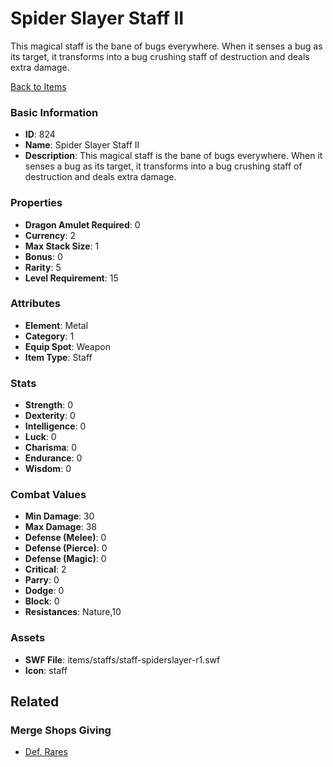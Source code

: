 # Spider Slayer Staff II

This magical staff is the bane of bugs everywhere. When it senses a bug as its target, it transforms into a bug crushing staff of destruction and deals extra damage.

[Back to Items](../items.md)

### Basic Information

- **ID**: 824
- **Name**: Spider Slayer Staff II
- **Description**: This magical staff is the bane of bugs everywhere. When it senses a bug as its target, it transforms into a bug crushing staff of destruction and deals extra damage.

### Properties

- **Dragon Amulet Required**: 0
- **Currency**: 2
- **Max Stack Size**: 1
- **Bonus**: 0
- **Rarity**: 5
- **Level Requirement**: 15

### Attributes

- **Element**: Metal
- **Category**: 1
- **Equip Spot**: Weapon
- **Item Type**: Staff

### Stats

- **Strength**: 0
- **Dexterity**: 0
- **Intelligence**: 0
- **Luck**: 0
- **Charisma**: 0
- **Endurance**: 0
- **Wisdom**: 0

### Combat Values

- **Min Damage**: 30
- **Max Damage**: 38
- **Defense (Melee)**: 0
- **Defense (Pierce)**: 0
- **Defense (Magic)**: 0
- **Critical**: 2
- **Parry**: 0
- **Dodge**: 0
- **Block**: 0
- **Resistances**: Nature,10

### Assets

- **SWF File**: items/staffs/staff-spiderslayer-r1.swf
- **Icon**: staff

## Related

### Merge Shops Giving

- [Def. Rares](../merge-shops/4-def-rares.md)


